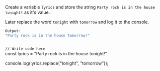 Create a variable `lyrics`
and store the string
`Party rock is in the house tonight!`
as it's value.

Later replace the word
`tonight` with `tomorrow`
and log it to the console.

```js
Output:
"Party rock is in the house tomorrow!"
```
<codeblock language="javascript" type="exercise" testMode="fixedInput">
<code>
// Write code here
</code>
<solution>
const lyrics = "Party rock is in the house tonight!"

console.log(lyrics.replace("tonight", "tomorrow"));
</solution>
</codeblock>

